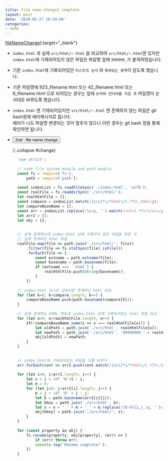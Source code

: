 ```yaml
---
title: file name change2 complete
layout: post
date: '2020-05-27 18:59:00'
categories:
- node
---
```


[fileNameChange](/static/img/node/fileNameChangeComplete.js){:target="_blank"}

* `index.html` 과 실제 `src/html/~.html` 을 비교하여 `src/html/~.html`엔 있지만 `index.html`에 기재되어있지 않은 파일은 파일명 앞에 `999999_`가 붙게하였습니다.
* 기존 `index.html`에 기록되어있던 `리스트의 순서` 와 `묶여있는 항목`이 같도록 했습니다.
* 기존 파일명에 923_filename.html 또는 42_filename.html 또는 6_filename.html 으로 되어있는 경우는 앞에 `숫자와 언더바를 지운 후` 파일명이 순서대로 바뀌도록 했습니다.
* `index.html` 엔 기재되어있지만 `src/html/~.html` 엔 존재하지 않는 파일은 git bash창에 에러메시지로 뜹니다.   
  에러가 나도 파일명 변경되는 것이 멈추지 않으니 이런 경우는 git bash 창을 통해 확인하면 됩니다.
  
* <button data-toggle="collapse" data-target="#change">2nd - file name change</button>
    
    {:.collapse #change}
    ```javascript
      'use strict';
      
      // node file system module and path module
      const fs = require('fs'),
          path = require('path');
      
      const indexList = fs.readFileSync('./index.html', 'utf8');
      const realFile = fs.readdirSync('./src/html/');
      let realHtmlFile = [];
      const compare = indexList.match(/[src]*\/*html\/(.*?)\.html/g);
      let compareBaseName = [];
      const arr = indexList.replace(/\n/g, '').match(/<ul>(.*?)<\/ul>/g);
      let arr2 = [];
      let obj = {};
      
      
      // 실제 존재하는데 index.html 상에 기록되지 않은 파일을 위한 식
      // 실제 존재하는 html 파일
      realFile.map(file => path.join('./src/html/', file))
          .filter(file => fs.statSync(file).isFile())
          .forEach(file => {
              const extname = path.extname(file);
              const basename = path.basename(file);
              if (extname === '.html') {
                  realHtmlFile.push(String(basename));
              }
          })
      
      // index.html 리스트 상에서만 존재하는 html 파일
      for (let k=0; k<compare.length; k++) {
          compareBaseName.push(path.basename(compare[k]));
      }
      
      // 실제 존재하는 HTML 파일과 index.html 상에 기록되어있는 html 파일 비교
      for (let o=0; o<realHtmlFile.length; o++) {
          if(!compareBaseName.some(x => x === realHtmlFile[o])) {
              let oldPath = path.join('./src/html', realHtmlFile[o]);
              let newPath = path.join('./src/html', '99999999_' + realHtmlFile[o]);
              obj[oldPath] = newPath;
          }
      }
      
      
      // index.html에 기재되어있는 파일들 이름 바꾸기
      arr.forEach(cont => arr2.push(cont.match(/[src]*\/*html\/(.*?)\.html/g)));
      
      for (let i=0; i<arr2.length; i++) {
          let n = i < 10? '0'+i : i;
          let m = 0;
          for (let j=0; j<arr2[i].length; j++) {
              m = j < 10? '0' + j : j;
              let b = path.basename(arr2[i][j]);
              let bkey = path.join('./src/html', b);
              let s = n + '_' + m + '_' + b.replace(/[0-9]{1,}_/g, '');
              obj[bkey] = path.join('./src/html/', s);
          }
      }
      
      for (const property in obj) {
          fs.rename(property, obj[property], (err) => {
              if (err) throw err;
              console.log('Rename complete!');
          })
      }
    ```